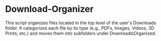 # Download-Organizer
This script organizes files located in the top level of the user's Downloads folder. It categorizes each file by its type (e.g., PDFs, Images, Videos, 3D Prints, etc.) and moves them into subfolders under Downloads\Organized.
